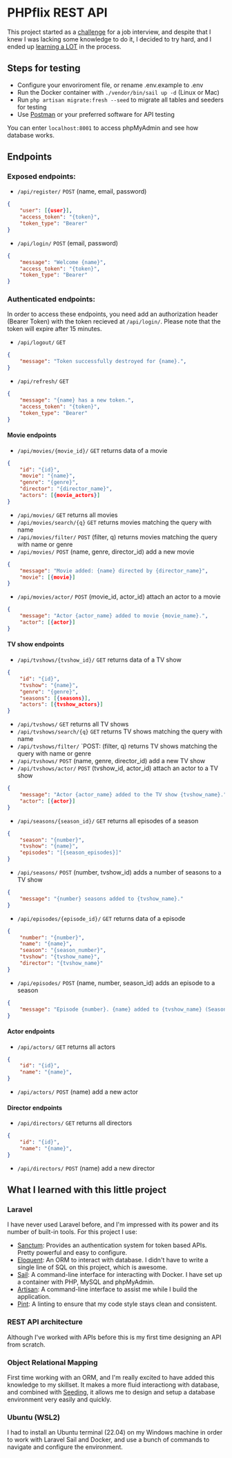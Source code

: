 # PHPflix REST API

This project started as a [challenge](https://github.com/improvein/dev-challenge/tree/master/backend-php) for a job interview, and despite that I knew I was lacking some knowledge to do it, I decided to try hard, and I ended up [learning a LOT](#what-i-learned-with-this-little-project) in the process.

## Steps for testing

- Configure your envoriroment file, or rename .env.example to .env
- Run the Docker container with `./vendor/bin/sail up -d` (Linux or Mac)
- Run `php artisan migrate:fresh --seed` to migrate all tables and seeders for testing
- Use [Postman](https://www.postman.com/) or your preferred software for API testing

You can enter `localhost:8001` to access phpMyAdmin and see how database works.

## Endpoints

### Exposed endpoints:

- `/api/register/` `POST` (name, email, password)
```json
{
    "user": [{user}],
    "access_token": "{token}",
    "token_type": "Bearer"
}
```
- `/api/login/` `POST` (email, password)
```json
{
    "message": "Welcome {name}",
    "access_token": "{token}",
    "token_type": "Bearer"
}
```
	  
### Authenticated endpoints:

In order to access these endpoints, you need add an authorization header (Bearer Token) with the token recieved at `/api/login/`. Please note that the token will expire after 15 minutes.

- `/api/logout/` `GET`
```json
{
    "message": "Token successfully destroyed for {name}.",
}
```
- `/api/refresh/` `GET`
```json
{
    "message": "{name} has a new token.",
    "access_token": "{token}",
    "token_type": "Bearer"
}
```

#### Movie endpoints

- `/api/movies/{movie_id}/` `GET` returns data of a movie
```json
{
    "id": "{id}",
    "movie": "{name}",
    "genre": "{genre}",
    "director": "{director_name}",
    "actors": [{movie_actors}]
}
```
- `/api/movies/` `GET` returns all movies
- `/api/movies/search/{q}` `GET` returns movies matching the query with name
- `/api/movies/filter/` `POST` (filter, q) returns movies matching the query with name or genre
- `/api/movies/` `POST` (name, genre, director_id) add a new movie
```json
{
    "message": "Movie added: {name} directed by {director_name}",
    "movie": [{movie}]
}
```
- `/api/movies/actor/` `POST` (movie_id, actor_id) attach an actor to a movie
```json
{
    "message": "Actor {actor_name} added to movie {movie_name}.",
    "actor": [{actor}]
}
```

#### TV show endpoints

- `/api/tvshows/{tvshow_id}/` `GET` returns data of a TV show
```json
{
    "id": "{id}",
    "tvshow": "{name}",
    "genre": "{genre}",
    "seasons": [{seasons}],
    "actors": [{tvshow_actors}]
}
```
- `/api/tvshows/` `GET` returns all TV shows
- `/api/tvshows/search/{q}` `GET` returns TV shows matching the query with name
- `/api/tvshows/filter/` `POST: (filter, q) returns TV shows matching the query with name or genre
- `/api/tvshows/` `POST` (name, genre, director_id) add a new TV show
- `/api/tvshows/actor/` `POST` (tvshow_id, actor_id) attach an actor to a TV show
```json
{
    "message": "Actor {actor_name} added to the TV show {tvshow_name}.",
    "actor": [{actor}]
}
```
- `/api/seasons/{season_id}/` `GET` returns all episodes of a season
```json
{
    "season": "{number}",
    "tvshow": "{name}",
    "episodes": "[{season_episodes}]"
}
```
- `/api/seasons/` `POST` (number, tvshow_id) adds a number of seasons to a TV show
```json
{
    "message": "{number} seasons added to {tvshow_name}."
}
```
- `/api/episodes/{episode_id}/` `GET` returns data of a episode
```json
{
    "number": "{number}",
    "name": "{name}",
    "season": "{season_number}",
    "tvshow": "{tvshow_name}",
    "director": "{tvshow_name}"
}
```
- `/api/episodes/` `POST` (name, number, season_id) adds an episode to a season
```json
{
    "message": "Episode {number}. {name} added to {tvshow_name} (Season {season_number})"
}
```

#### Actor endpoints

- `/api/actors/` `GET` returns all actors
```json
{
    "id": "{id}",
    "name": "{name}",
}
```
- `/api/actors/` `POST` (name) add a new actor

#### Director endpoints

- `/api/directors/` `GET` returns all directors
```json
{
    "id": "{id}",
    "name": "{name}",
}
```
- `/api/directors/` `POST` (name) add a new director

  
## What I learned with this little project

### Laravel
I have never used Laravel before, and I'm impressed with its power and its number of built-in tools. For this project I use:

- [Sanctum](https://laravel.com/docs/9.x/sanctum): Provides an authentication system for token based APIs. Pretty powerful and easy to configure.
- [Eloquent](https://laravel.com/docs/9.x/eloquent): An ORM to interact with database. I didn't have to write a single line of SQL on this project, which is awesome.
- [Sail](https://laravel.com/docs/9.x/sail): A command-line interface for interacting with Docker. I have set up a container with PHP, MySQL and phpMyAdmin.
- [Artisan](https://laravel.com/docs/9.x/artisan): A command-line interface to assist me while I build the application.
- [Pint](https://laravel.com/docs/9.x/pint): A linting to ensure that my code style stays clean and consistent.

### REST API architecture
Although I've worked with APIs before this is my first time designing an API from scratch.

### Object Relational Mapping
First time working with an ORM, and I'm really excited to have added this knowledge to my skillset. It makes a more fluid interactiong with database, and combined with [Seeding](https://laravel.com/docs/9.x/seeding), it allows me to design and setup a database environment very easily and quickly. 

### Ubuntu (WSL2)
I had to install an Ubuntu terminal (22.04) on my Windows machine in order to work with Laravel Sail and Docker, and use a bunch of commands to navigate and configure the environment.

